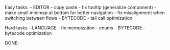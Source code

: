 
Easy tasks:
    - EDITOR
        - copy paste
        - fix tooltip (generalize component)
        - make small minimap at bottom for better navigation
        - fix misalignment when switching between flows
    - BYTECODE
        - tail call optimization

Hard tasks
    - LANGUAGE
        - fix memoization
        - enums
    - BYTECODE
        - bytecode optimization

DONE:
 <!-- - fix renaming & validation -->
 <!-- - tuple constructor row -->
 <!-- - backwards generic inference -->
 <!-- - display generics -->
 <!-- - modules -->